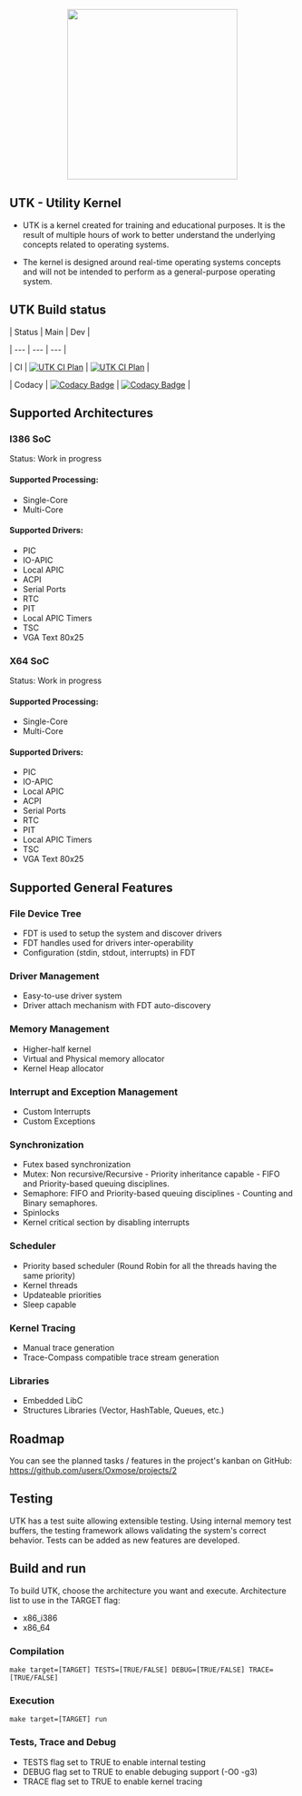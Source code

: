 
<p  align="center">

<img  src="https://github.com/Oxmose/UTK-Reboot/raw/main/Doc/logo/utk_logo.png"  width="300">

</p>

## UTK - Utility Kernel

* UTK is a kernel created for training and educational purposes. It is the result of multiple hours of work to better understand the underlying concepts related to operating systems.

* The kernel is designed around real-time operating systems concepts and will not be intended to perform as a general-purpose operating system.


## UTK Build status

| Status | Main | Dev |

| --- | --- | --- |

| CI | [![UTK CI Plan](https://github.com/Oxmose/nUTK/actions/workflows/github-action-qemu.yml/badge.svg?branch=main)](https://github.com/Oxmose/nUTK/actions/workflows/github-action-qemu.yml) | [![UTK CI Plan](https://github.com/Oxmose/nUTK/actions/workflows/github-action-qemu.yml/badge.svg?branch=dev)](https://github.com/Oxmose/nUTK/actions/workflows/github-action-qemu.yml) |

| Codacy | [![Codacy Badge](https://app.codacy.com/project/badge/Grade/d02a03d7f40a4a0e8b6821c6be95aa31)](https://app.codacy.com/gh/Oxmose/nUTK/dashboard?utm_source=gh&utm_medium=referral&utm_content=&utm_campaign=Badge_grade) | [![Codacy Badge](https://app.codacy.com/project/badge/Grade/d02a03d7f40a4a0e8b6821c6be95aa31)](https://app.codacy.com/gh/Oxmose/nUTK/dashboard?utm_source=gh&utm_medium=referral&utm_content=&utm_campaign=Badge_grade) |

## Supported Architectures
### I386 SoC
Status: Work in progress
#### Supported Processing:
* Single-Core
* Multi-Core
#### Supported Drivers:
* PIC
* IO-APIC
* Local APIC
* ACPI
* Serial Ports
* RTC
* PIT
* Local APIC Timers
* TSC
* VGA Text 80x25


### X64 SoC
Status: Work in progress
#### Supported Processing:
* Single-Core
* Multi-Core
#### Supported Drivers:
* PIC
* IO-APIC
* Local APIC
* ACPI
* Serial Ports
* RTC
* PIT
* Local APIC Timers
* TSC
* VGA Text 80x25


## Supported General Features
### File Device Tree
* FDT is used to setup the system and discover drivers
* FDT handles used for drivers inter-operability
* Configuration (stdin, stdout, interrupts) in FDT

### Driver Management
* Easy-to-use driver system
* Driver attach mechanism with FDT auto-discovery

### Memory Management
* Higher-half kernel
* Virtual and Physical memory allocator
* Kernel Heap allocator

### Interrupt and Exception Management
* Custom Interrupts
* Custom Exceptions

### Synchronization
* Futex based synchronization
* Mutex: Non recursive/Recursive - Priority inheritance capable - FIFO and Priority-based queuing disciplines.
* Semaphore: FIFO and Priority-based queuing disciplines - Counting and Binary semaphores.
* Spinlocks
* Kernel critical section by disabling interrupts

### Scheduler
* Priority based scheduler (Round Robin for all the threads having the same priority)
* Kernel threads
* Updateable priorities
* Sleep capable

### Kernel Tracing
* Manual trace generation
* Trace-Compass compatible trace stream generation

### Libraries
* Embedded LibC
* Structures Libraries (Vector, HashTable, Queues, etc.)

## Roadmap
You can see the planned tasks / features in the project's kanban on GitHub: https://github.com/users/Oxmose/projects/2

## Testing
UTK has a test suite allowing extensible testing. Using internal memory test buffers, the testing framework allows validating the system's correct behavior.
Tests can be added as new features are developed.

## Build and run
To build UTK, choose the architecture you want and execute.
Architecture list to use in the TARGET flag:

* x86_i386
* x86_64

### Compilation
```
make target=[TARGET] TESTS=[TRUE/FALSE] DEBUG=[TRUE/FALSE] TRACE=[TRUE/FALSE]
```
### Execution
```
make target=[TARGET] run
```
### Tests, Trace and Debug

* TESTS flag set to TRUE to enable internal testing
* DEBUG flag set to TRUE to enable debuging support (-O0 -g3)
* TRACE flag set to TRUE to enable kernel tracing